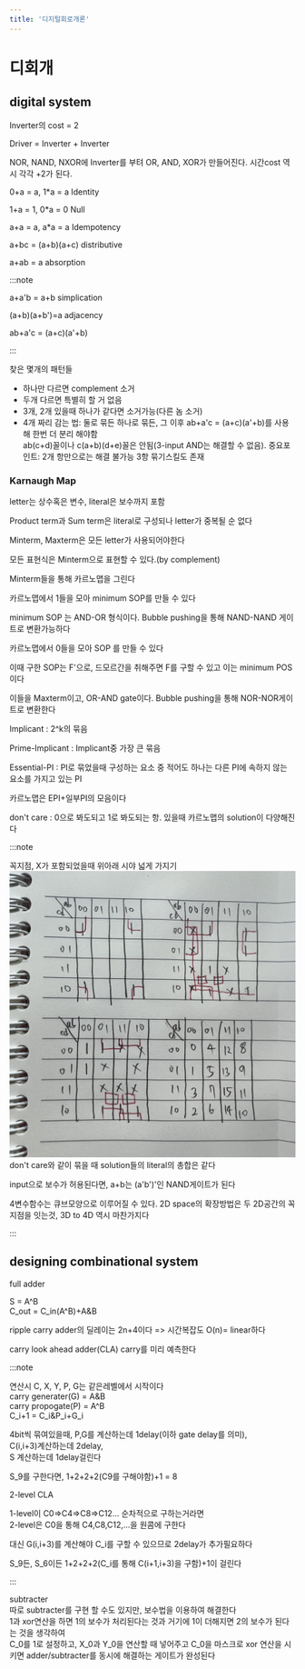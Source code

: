 ```yaml
---
title: '디지털회로개론'
---
```


# 디회개

## digital system

Inverter의 cost = 2

Driver = Inverter + Inverter

NOR, NAND, NXOR에 Inverter를 부텨 OR, AND, XOR가 만들어진다. 시간cost 역시 각각 +2가 된다.

0+a = a, 1\*a = a Identity

1+a = 1, 0\*a = 0 Null

a+a = a, a\*a = a Idempotency

a+bc = (a+b)(a+c) distributive

a+ab = a absorption

:::note

a+a'b = a+b simplication

(a+b)(a+b')=a adjacency

ab+a'c = (a+c)(a'+b)

:::

찾은 몇개의 패턴들   
- 하나만 다르면 complement 소거
- 두개 다르면 특별히 할 거 없음
- 3개, 2개 있을때 하나가 같다면 소거가능(다른 놈 소거)
- 4개 짜리 감는 법: 둘로 묶든 하나로 묶든, 그 이후 ab+a'c = (a+c)(a'+b)를 사용해 한번 더 분리 해야함   
  ab(c+d)꼴이나 c(a+b)(d+e)꼴은 안됨(3-input AND는 해결할 수 없음). 중요포인트: 2개 항만으로는 해결 불가능
  3항 묶기스킬도 존재

### Karnaugh Map

letter는 상수혹은 변수, literal은 보수까지 포함

Product term과 Sum term은 literal로 구성되나 letter가 중복될 순 없다

Minterm, Maxterm은 모든 letter가 사용되어야한다

모든 표현식은 Minterm으로 표현할 수 있다.(by complement)

Minterm들을 통해 카르노맵을 그린다

카르노맵에서 1들을 모아 minimum SOP를 만들 수 있다

minimum SOP 는 AND-OR 형식이다. Bubble pushing을 통해 NAND-NAND 게이트로 변환가능하다

카르노맵에서 0들을 모아 SOP 를 만들 수 있다

이때 구한 SOP는 F'으로, 드모르간을 취해주면 F를 구할 수 있고 이는 minimum POS이다

이들을 Maxterm이고, OR-AND gate이다. Bubble pushing을 통해 NOR-NOR게이트로 변환한다

Implicant : 2^k의 묶음

Prime-Implicant : Implicant중 가장 큰 묶음

Essential-PI : PI로 묶었을때 구성하는 요소 중 적어도 하나는 다른 PI에 속하지 않는 요소를 가지고 있는 PI

카르노맵은 EPI+일부PI의 모음이다

don't care : 0으로 봐도되고 1로 봐도되는 항. 있을때 카르노맵의 solution이 다양해진다

:::note

꼭지점, X가 포함되었을때 위아래 시야 넓게 가지기
![Alt text ](../assets/IMG_2760.jpeg)
don't care와 같이 묶을 때 solution들의 literal의 총합은 같다

input으로 보수가 허용된다면, a+b는 (a'b')'인 NAND게이트가 된다

4변수함수는 큐브모양으로 이루어질 수 있다. 2D space의 확장방법은 두 2D공간의 꼭지점을 잇는것, 3D to 4D 역시 마찬가지다

:::

## designing combinational system

full adder

S = A^B  
C_out = C_in(A^B)+A&B

ripple carry adder의 딜레이는 2n+4이다 => 시간복잡도 O(n)= linear하다

carry look ahead adder(CLA) carry를 미리 예측한다

:::note

연산시 C, X, Y, P, G는 같은레벨에서 시작이다   
carry generater(G) = A&B  
carry propogate(P) = A^B  
C_i+1 = C_i&P_i+G_i

4bit씩 묶여있을때, P,G를 계산하는데 1delay(이하 gate delay를 의미),  
C(i,i+3)계산하는데 2delay,  
S 계산하는데 1delay걸린다

S_9를 구한다면, 1+2+2+2(C9를 구해야함)+1 = 8

2-level CLA

1-level이 C0=>C4=>C8=>C12... 순차적으로 구하는거라면  
2-level은 C0을 통해 C4,C8,C12,...을 원콤에 구한다

대신 G(i,i+3)를 계산해야 C_i를 구할 수 있으므로 2delay가 추가필요하다

S_9든, S_6이든 1+2+2+2(C_i를 통해 C(i+1,i+3)을 구함)+1이 걸린다

:::

subtracter   
따로 subtracter를 구현 할 수도 있지만, 보수법을 이용하여 해결한다   
1과 xor연산을 하면 1의 보수가 처리된다는 것과 거기에 1이 더해지면 2의 보수가 된다는 것을 생각하여   
C_0를 1로 설정하고,  X_0과 Y_0을 연산할 때 넣어주고 C_0을 마스크로 xor 연산을 시키면 adder/subtracter를 동시에 해결하는 게이트가 완성된다   
